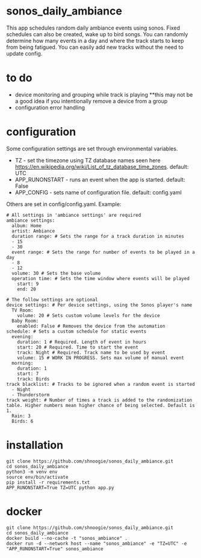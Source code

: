 # sonos_daily_ambiance
This app schedules random daily ambiance events using sonos. Fixed schedules can also be created, wake up to bird songs. You can randomly determine how many events in a day and where the track starts to keep from being fatigued. You can easily add new tracks without the need to update config.

# to do
 - device monitoring and grouping while track is playing **this may not be a good idea if you intentionally remove a device from a group
 - configuration error handling
 
# configuration
Some configuration settings are set through environmental variables.

- TZ - set the timezone using TZ database names seen here https://en.wikipedia.org/wiki/List_of_tz_database_time_zones. default: UTC
- APP_RUNONSTART - runs an event when the app is started. default: False
- APP_CONFIG - sets name of configuration file. default: config.yaml

Others are set in config/config.yaml. Example:
```
# All settings in 'ambiance settings' are required
ambiance settings:
  album: Home
  artist: Ambiance
  duration range: # Sets the range for a track duration in minutes
  - 15
  - 30
  event range: # Sets the range for number of events to be played in a day
  - 8
  - 12
  volume: 30 # Sets the base volume
  operation time: # Sets the time window where events will be played
    start: 9
    end: 20

# The follow settings are optional
device settings: # Per device settings, using the Sonos player's name
  TV Room:
    volume: 20 # Sets custom volume levels for the device
  Baby Room:
    enabled: False # Removes the device from the automation
schedule: # Sets a custom schedule for static events
  evening:
    duration: 1 # Required. Length of event in hours
    start: 20 # Required. Time to start the event
    track: Night # Required. Track name to be used by event
    volume: 15 # WORK IN PROGRESS. Sets max volume of manual event
  morning:
    duration: 1
    start: 7
    track: Birds
track blacklist: # Tracks to be ignored when a random event is started
  - Night
  - Thunderstorm
track weight: # Number of times a track is added to the randomization table. Higher numbers mean higher chance of being selected. Default is 1.
  Rain: 3
  Birds: 6

```

# installation
```
git clone https://github.com/shnoogie/sonos_daily_ambiance.git
cd sonos_daily_ambiance
python3 -m venv env
source env/bin/activate
pip install -r requirements.txt
APP_RUNONSTART=True TZ=UTC python app.py
```

# docker
```
git clone https://github.com/shnoogie/sonos_daily_ambiance.git
cd sonos_daily_ambiance
docker build --no-cache -t "sonos_ambiance" .
docker run -d --network host --name "sonos_ambiance" -e "TZ=UTC" -e "APP_RUNONSTART=True" sonos_ambiance
```
